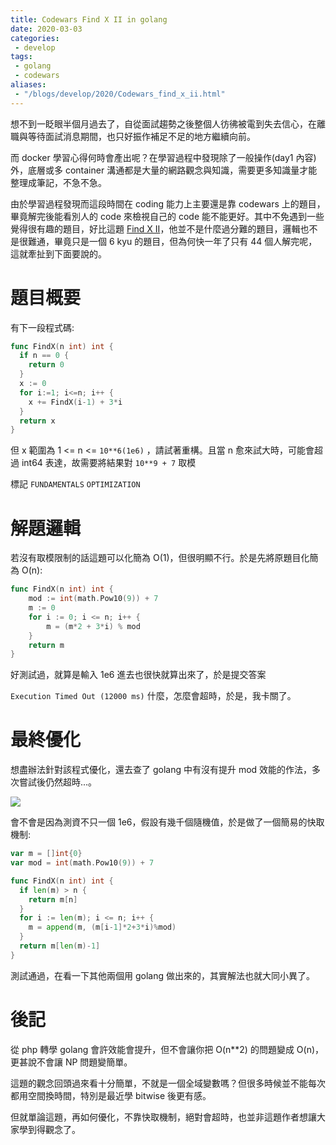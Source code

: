 ```yaml
---
title: Codewars Find X II in golang
date: 2020-03-03
categories:
 - develop
tags:
 - golang
 - codewars
aliases:
 - "/blogs/develop/2020/Codewars_find_x_ii.html"
---
```


想不到一眨眼半個月過去了，自從面試趨勢之後整個人彷彿被電到失去信心，在離職與等待面試消息期間，也只好振作補足不足的地方繼續向前。

而 docker 學習心得何時會產出呢？在學習過程中發現除了一般操作(day1 內容)外，底層或多 container 溝通都是大量的網路觀念與知識，需要更多知識量才能整理成筆記，不急不急。

由於學習過程發現而這段時間在 coding 能力上主要還是靠 codewars 上的題目，畢竟解完後能看別人的 code 來檢視自己的 code 能不能更好。其中不免遇到一些覺得很有趣的題目，好比這題 [Find X II](https://www.codewars.com/kata/5d339b01496f8d001054887f)，他並不是什麼過分難的題目，邏輯也不是很難通，畢竟只是一個 6 kyu 的題目，但為何快一年了只有 44 個人解完呢，這就牽扯到下面要說的。

# 題目概要

有下一段程式碼:

``` go
func FindX(n int) int {
  if n == 0 {
    return 0
  }
  x := 0
  for i:=1; i<=n; i++ {
    x += FindX(i-1) + 3*i
  }
  return x
}
```

但 x 範圍為 1 <= n <= `10**6(1e6)` ，請試著重構。且當 n 愈來試大時，可能會超過 int64 表達，故需要將結果對 `10**9 + 7` 取模

標記 `FUNDAMENTALS`  `OPTIMIZATION`
# 解題邏輯

若沒有取模限制的話這題可以化簡為 O(1)，但很明顯不行。於是先將原題目化簡為 O(n):

``` go
func FindX(n int) int {
    mod := int(math.Pow10(9)) + 7
	m := 0
	for i := 0; i <= n; i++ {
		m = (m*2 + 3*i) % mod
	}
	return m
}
```

好測試過，就算是輸入 1e6 進去也很快就算出來了，於是提交答案

 `Execution Timed Out (12000 ms)`
什麼，怎麼會超時，於是，我卡關了。

# 最終優化

想盡辦法針對該程式優化，還去查了 golang 中有沒有提升 mod 效能的作法，多次嘗試後仍然超時...。

![](https://img.itw01.com/images/2018/03/11/08/1629_Np7DWm_PM3HETA.jpg!r800x0.jpg)

會不會是因為測資不只一個 1e6，假設有幾千個隨機值，於是做了一個簡易的快取機制:

``` go
var m = []int{0}
var mod = int(math.Pow10(9)) + 7

func FindX(n int) int {
  if len(m) > n {
    return m[n]
  }
  for i := len(m); i <= n; i++ {
    m = append(m, (m[i-1]*2+3*i)%mod)
  }
  return m[len(m)-1]
}
```

測試通過，在看一下其他兩個用 golang 做出來的，其實解法也就大同小異了。

# 後記

從 php 轉學 golang 會許效能會提升，但不會讓你把 O(n**2) 的問題變成 O(n)，更甚說不會讓 NP 問題變簡單。

這題的觀念回頭過來看十分簡單，不就是一個全域變數嗎？但很多時候並不能每次都用空間換時間，特別是最近學 bitwise 後更有感。

但就單論這題，再如何優化，不靠快取機制，絕對會超時，也並非這題作者想讓大家學到得觀念了。
